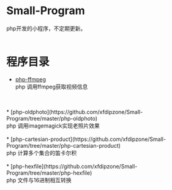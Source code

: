 # Small-Program
php开发的小程序，不定期更新。
<br>
<br>
# 程序目录
* [php-ffmpeg](https://github.com/xfdipzone/Small-Program/tree/master/php-ffmpeg)<br>
php 调用ffmpeg获取视频信息
<br>
<br>
* [php-oldphoto](https://github.com/xfdipzone/Small-Program/tree/master/php-oldphoto)<br>
php 调用imagemagick实现老照片效果
<br>
<br>
* [php-cartesian-product](https://github.com/xfdipzone/Small-Program/tree/master/php-cartesian-product)<br>
php 计算多个集合的笛卡尔积
<br>
<br>
* [php-hexfile](https://github.com/xfdipzone/Small-Program/tree/master/php-hexfile)<br>
php 文件与16进制相互转换
<br>